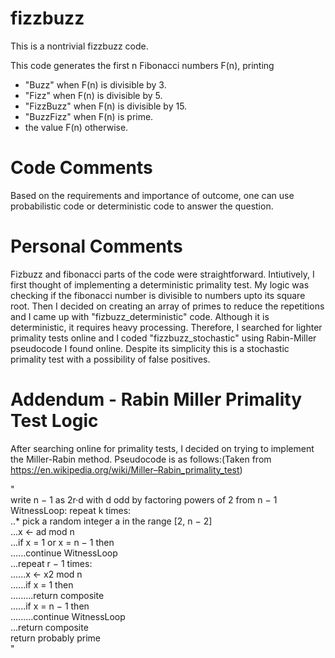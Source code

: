 # fizzbuzz
This is a nontrivial fizzbuzz code.

This code generates the first n Fibonacci numbers F(n), printing

* "Buzz" when F(n) is divisible by 3.
* "Fizz" when F(n) is divisible by 5.
* "FizzBuzz" when F(n) is divisible by 15.
* "BuzzFizz" when F(n) is prime.
* the value F(n) otherwise.

# Code Comments
Based on the requirements and importance of outcome, one can use probabilistic code or deterministic code to answer the question.

# Personal Comments
Fizbuzz and fibonacci parts of the code were straightforward.
Intiutively, I first thought of implementing a deterministic primality test. My logic was checking if the fibonacci number is divisible to numbers upto its square root. Then I decided on creating an array of primes to reduce the repetitions and I came up with "fizbuzz_deterministic" code. Although it is deterministic, it requires heavy processing. Therefore, I searched for lighter primality tests online and I coded "fizzbuzz_stochastic" using Rabin-Miller pseudocode I found online.
Despite its simplicity this is a stochastic primality test with a possibility of false positives. 

# Addendum - Rabin Miller Primality Test Logic
After searching online for primality tests, I decided on trying to implement the Miller-Rabin method. Pseudocode is as follows:(Taken from https://en.wikipedia.org/wiki/Miller–Rabin_primality_test)  
  
"  
write n − 1 as 2r·d with d odd by factoring powers of 2 from n − 1  
WitnessLoop: repeat k times:  
..* pick a random integer a in the range [2, n − 2]  
...x ← ad mod n  
...if x = 1 or x = n − 1 then  
......continue WitnessLoop  
...repeat r − 1 times:  
......x ← x2 mod n  
......if x = 1 then  
.........return composite  
......if x = n − 1 then  
.........continue WitnessLoop  
...return composite  
return probably prime  
"  

